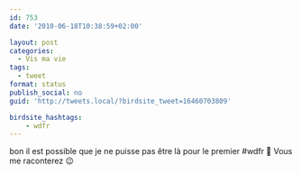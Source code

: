 ```yaml
---
id: 753
date: '2010-06-18T10:38:59+02:00'

layout: post
categories:
  - Vis ma vie
tags:
  - tweet
format: status
publish_social: no
guid: 'http://tweets.local/?birdsite_tweet=16460703809'

birdsite_hashtags:
    - wdfr
---
```


bon il est possible que je ne puisse pas être là pour le premier #wdfr 🙁 Vous me raconterez 😉